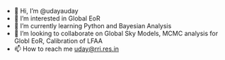 - 👋 Hi, I’m @udayauday
- 👀 I’m interested in Global EoR 
- 🌱 I’m currently learning Python and Bayesian Analysis
- 💞️ I’m looking to collaborate on Global Sky Models, MCMC analysis for Globl EoR, Calibration of LFAA
- 📫 How to reach me uday@rri.res.in

<!---
udayauday/udayauday is a ✨ special ✨ repository because its `README.md` (this file) appears on your GitHub profile.
You can click the Preview link to take a look at your changes.
--->
